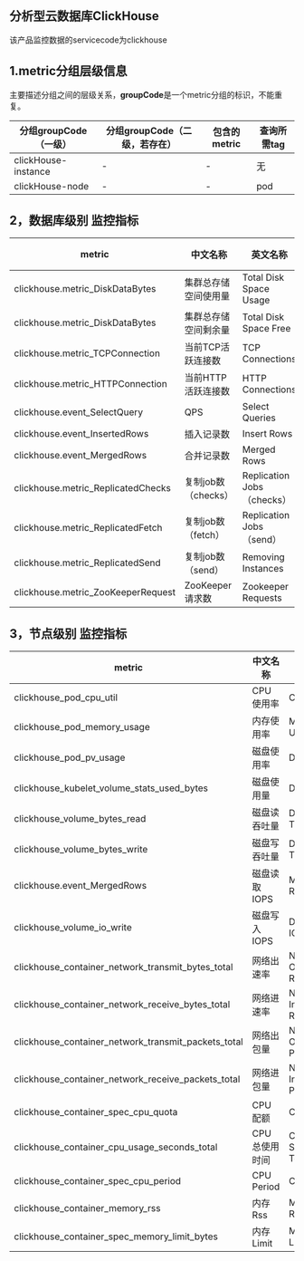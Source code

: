 ## 分析型云数据库ClickHouse

该产品监控数据的servicecode为clickhouse

## 1.metric分组层级信息

主要描述分组之间的层级关系，**groupCode**是一个metric分组的标识，不能重复。

| 分组groupCode（一级） | 分组groupCode（二级，若存在） | 包含的metric | 查询所需tag |
| --------------------- | ----------------------------- | ------------ | ----------- |
| clickHouse-instance   | -                             | -            | 无          |
| clickHouse-node       | -                             | -            | pod         |

## 2，数据库级别 监控指标

| metric                             | 中文名称             | 英文名称                   | 单位 | 说明 |
| ---------------------------------- | -------------------- | -------------------------- | ---- | ---- |
| clickhouse.metric_DiskDataBytes    | 集群总存储空间使用量 | Total Disk Space Usage     | GB   |      |
| clickhouse.metric_DiskDataBytes    | 集群总存储空间剩余量 | Total Disk Space Free      | GB   |      |
| clickhouse.metric_TCPConnection    | 当前TCP活跃连接数    | TCP Connections            | 个   |      |
| clickhouse.metric_HTTPConnection   | 当前HTTP活跃连接数   | HTTP Connections           | 个   |      |
| clickhouse.event_SelectQuery       | QPS                  | Select Queries             | 个/s |      |
| clickhouse.event_InsertedRows      | 插入记录数           | Insert Rows                | 个/s |      |
| clickhouse.event_MergedRows        | 合并记录数           | Merged Rows                | 个/s |      |
| clickhouse.metric_ReplicatedChecks | 复制job数（checks）  | Replication Jobs（checks） | 个   |      |
| clickhouse.metric_ReplicatedFetch  | 复制job数（fetch）   | Replication Jobs（send）   | 个   |      |
| clickhouse.metric_ReplicatedSend   | 复制job数（send）    | Removing Instances         | 个   |      |
| clickhouse.metric_ZooKeeperRequest | ZooKeeper请求数      | Zookeeper Requests         | 个   |      |

## 3，节点级别 监控指标

| metric                                              | 中文名称      | 英文名称                 | 单位 | 说明 |
| --------------------------------------------------- | ------------- | ------------------------ | ---- | ---- |
| clickhouse_pod_cpu_util                             | CPU使用率     | CPU Usage                | %    |      |
| clickhouse_pod_memory_usage                         | 内存使用率    | Memory Usage             | %    |      |
| clickhouse_pod_pv_usage                             | 磁盘使用率    | Disk Usage               | %    |      |
| clickhouse_kubelet_volume_stats_used_bytes          | 磁盘使用量    | Disk Used                | GB   |      |
| clickhouse_volume_bytes_read                        | 磁盘读吞吐量  | Disk Read Throughput     | MBps |      |
| clickhouse_volume_bytes_write                       | 磁盘写吞吐量  | Disk Write Throughput    | MBps |      |
| clickhouse.event_MergedRows                         | 磁盘读取IOPS  | Merged Rows              | 个/s |      |
| clickhouse_volume_io_write                          | 磁盘写入IOPS  | Disk Write IOPS          | 个/s |      |
| clickhouse_container_network_transmit_bytes_total   | 网络出速率    | Network Outbound Rate    | Kbps |      |
| clickhouse_container_network_receive_bytes_total    | 网络进速率    | Network Inbound Rate     | Kbps |      |
| clickhouse_container_network_transmit_packets_total | 网络出包量    | Network Outbound Packets | 个/s |      |
| clickhouse_container_network_receive_packets_total  | 网络进包量    | Network Inbound Packets  | 个/s |      |
| clickhouse_container_spec_cpu_quota                 | CPU配额       | Cpu Quota                |      |      |
| clickhouse_container_cpu_usage_seconds_total        | CPU总使用时间 | Cpu Usage Seconds Total  |      |      |
| clickhouse_container_spec_cpu_period                | CPU Period    | Cpu Period               |      |      |
| clickhouse_container_memory_rss                     | 内存Rss       | Memory Rss               |      |      |
| clickhouse_container_spec_memory_limit_bytes        | 内存Limit     | Memory Limit Bytes       |      |      |